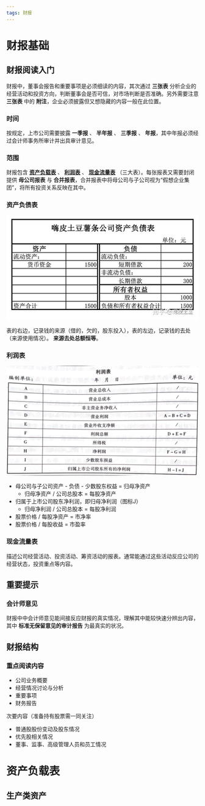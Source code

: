 ```yaml
---
tags: 财报
---
```

# 财报基础

## 财报阅读入门

财报中，董事会报告和重要事项是必须细读的内容，其次通过 **三张表** 分析企业的经营活动和投资方向，判断董事会是否可信，对市场判断是否准确。另外需要注意 **三张表** 中的 **附注**，企业必须披露但又想隐藏的内容一般在此位置。

### 时间

按规定，上市公司需要披露 **一季报** 、 **半年报** 、 **三季报** 、 **年报**，其中年报必须经过会计师事务所审计并出具审计意见。

### 范围

财报包含 [**资产负载表**](##资产负债表) 、 [**利润表**](##利润表) 、 [**现金流量表**](##利润表) （三大表）。每张报表又需要封闭提供 **母公司报表** 与 **合并报表**，合并报表中将母公司与子公司视为“假想企业集团”，将所有投资关系反映在其中。

### 资产负债表

![资产负债表](../../attachments/2022-02-08-20-38-31.png)

表的右边，记录钱的来源（借的，欠的，股东投入），表的左边，记录钱的去处（来源使用情况）。 **来源去处总额恒等**。

### 利润表

![利润表](../../attachments/2022-02-09-13-13-02.png)

* 母公司与子公司资产 - 负债 - 少数股东权益 = 归母净资产
  * 归母净资产 / 公司总股本 = 每股净资产
* 归属于上市公司股东净利润，即归母净利润（图标J）
  * 归母净利润 / 公司总股本 = 每股净利润
* 股票价格 / 每股净资产 = 市净率
* 股票价格 / 每股收益 = 市盈率

### 现金流量表

描述公司经营活动、投资活动、筹资活动的报表。通常能通过这些活动反应公司的经营状态，投资重点等内容。

## 重要提示

### 会计师意见

财报中中会计师意见能间接反应财报的真实情况，理解其中能较快速分辨出内容，其中 **标准无保留意见的审计报告** 为最真实的状况。

## 财报结构

### 重点阅读内容

* 公司业务概要
* 经营情况讨论与分析
* 重要事项
* 财务报告

次要内容（准备持有股票需一同关注）

* 普通股股份变动及股东情况
* 优先股相关情况
* 董事、监事、高级管理人员和员工情况

# 资产负载表

## 生产类资产

